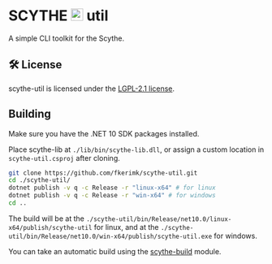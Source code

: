 # SCYTHE <img width="24" height="24" alt="icon" src="https://fkerimk.com/scythe/icon.png" /> util

A simple CLI toolkit for the Scythe.

## 🛠 License

scythe-util is licensed under the [LGPL-2.1 license](./LICENSE).

## Building

Make sure you have the .NET 10 SDK packages installed.

Place scythe-lib at `./lib/bin/scythe-lib.dll`, or assign a custom location in `scythe-util.csproj` after cloning.

```bash
git clone https://github.com/fkerimk/scythe-util.git
cd ./scythe-util/
dotnet publish -v q -c Release -r "linux-x64" # for linux
dotnet publish -v q -c Release -r "win-x64" # for windows
cd ..
```

The build will be at the `./scythe-util/bin/Release/net10.0/linux-x64/publish/scythe-util` for linux, and at the `./scythe-util/bin/Release/net10.0/win-x64/publish/scythe-util.exe` for windows.


You can take an automatic build using the [scythe-build](https://github.com/fkerimk/scythe-build) module.

